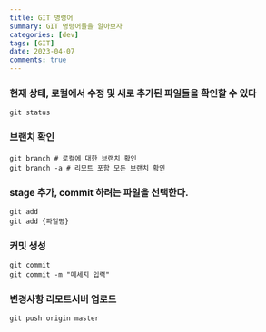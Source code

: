 ```yaml
---
title: GIT 명령어
summary: GIT 명령어들을 알아보자
categories: [dev]
tags: [GIT]
date: 2023-04-07
comments: true
---
```


### 현재 상태, 로컬에서 수정 및 새로 추가된 파일들을 확인할 수 있다
```linux
git status
```

### 브랜치 확인
```linux
git branch # 로컬에 대한 브랜치 확인
git branch -a # 리모트 포함 모든 브랜치 확인
```

### stage 추가, commit 하려는 파일을 선택한다.
```linux
git add
git add {파일명}
```

### 커밋 생성
```linux
git commit
git commit -m "메세지 입력"
```

### 변경사항 리모트서버 업로드
```linux
git push origin master
```